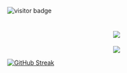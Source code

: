![visitor badge](https://visitor-badge.laobi.icu/badge?page_id=jwenjian.visitor-badge&format=true)

<h1 align="center">
    <img src="https://readme-typing-svg.herokuapp.com/?font=Righteous&size=40&center=true&vCenter=true&width=500&height=70&duration=4000&lines=Hey+there!+👀;+I'm+SrymC+/+BER!;" />
</h1>



<p align="center">
  <a href="https://skillicons.dev">
    <img src="https://skillicons.dev/icons?i=arduino,cs,c,css,discord,figma,gmail,lua,py,vscode" />
  </a>
</p>


[![GitHub Streak](https://streak-stats.demolab.com?user=srymcfear&theme=dark&hide_border=true&locale=tr&date_format=M%20j%5B%2C%20Y%5D)](https://git.io/streak-stats)
